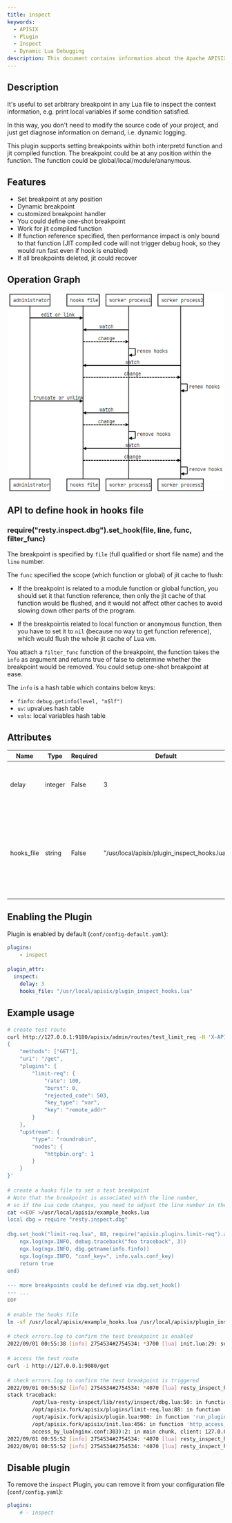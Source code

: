 ```yaml
---
title: inspect
keywords:
  - APISIX
  - Plugin
  - Inspect
  - Dynamic Lua Debugging
description: This document contains information about the Apache APISIX inspect Plugin.
---
```


<!--
#
# Licensed to the Apache Software Foundation (ASF) under one or more
# contributor license agreements.  See the NOTICE file distributed with
# this work for additional information regarding copyright ownership.
# The ASF licenses this file to You under the Apache License, Version 2.0
# (the "License"); you may not use this file except in compliance with
# the License.  You may obtain a copy of the License at
#
#     http://www.apache.org/licenses/LICENSE-2.0
#
# Unless required by applicable law or agreed to in writing, software
# distributed under the License is distributed on an "AS IS" BASIS,
# WITHOUT WARRANTIES OR CONDITIONS OF ANY KIND, either express or implied.
# See the License for the specific language governing permissions and
# limitations under the License.
#
-->

## Description

It's useful to set arbitrary breakpoint in any Lua file to inspect the context information,
e.g. print local variables if some condition satisfied.

In this way, you don't need to modify the source code of your project, and just get diagnose information
on demand, i.e. dynamic logging.

This plugin supports setting breakpoints within both interpretd function and jit compiled function.
The breakpoint could be at any position within the function. The function could be global/local/module/ananymous.

## Features

* Set breakpoint at any position
* Dynamic breakpoint
* customized breakpoint handler
* You could define one-shot breakpoint
* Work for jit compiled function
* If function reference specified, then performance impact is only bound to that function (JIT compiled code will not trigger debug hook, so they would run fast even if hook is enabled)
* If all breakpoints deleted, jit could recover

## Operation Graph

![Operation Graph](https://raw.githubusercontent.com/apache/apisix/master/docs/assets/images/plugin/inspect.png)

## API to define hook in hooks file

### require("resty.inspect.dbg").set_hook(file, line, func, filter_func)

The breakpoint is specified by `file` (full qualified or short file name) and the `line` number.

The `func` specified the scope (which function or global) of jit cache to flush:

* If the breakpoint is related to a module function or
global function, you should set it that function reference, then only the jit cache of that function would
be flushed, and it would not affect other caches to avoid slowing down other parts of the program.

* If the breakpointis related to local function or anonymous function,
then you have to set it to `nil` (because no way to get function reference), which would flush the whole jit cache of Lua vm.

You attach a `filter_func` function of the breakpoint, the function takes the `info` as argument and returns
true of false to determine whether the breakpoint would be removed. You could setup one-shot breakpoint
at ease.

The `info` is a hash table which contains below keys:

* `finfo`: `debug.getinfo(level, "nSlf")`
* `uv`: upvalues hash table
* `vals`: local variables hash table

## Attributes

| Name               | Type    | Required | Default | Description                                                                                    |
|--------------------|---------|----------|---------|------------------------------------------------------------------------------------------------|
| delay           | integer | False     | 3 | Time in seconds specifying how often to check the hooks file.                                       |
| hooks_file           | string | False     | "/usr/local/apisix/plugin_inspect_hooks.lua"  | Lua file to define hooks, which could be a link file. Ensure only administrator could write this file, otherwise it may be a security risk. |

## Enabling the Plugin

Plugin is enabled by default (`conf/config-default.yaml`):

```yaml title="conf/config-default.yaml"
plugins:
    - inspect

plugin_attr:
  inspect:
    delay: 3
    hooks_file: "/usr/local/apisix/plugin_inspect_hooks.lua"
```

## Example usage

```bash
# create test route
curl http://127.0.0.1:9180/apisix/admin/routes/test_limit_req -H 'X-API-KEY: edd1c9f034335f136f87ad84b625c8f1' -X PUT -d '
{
    "methods": ["GET"],
    "uri": "/get",
    "plugins": {
        "limit-req": {
            "rate": 100,
            "burst": 0,
            "rejected_code": 503,
            "key_type": "var",
            "key": "remote_addr"
        }
    },
    "upstream": {
        "type": "roundrobin",
        "nodes": {
            "httpbin.org": 1
        }
    }
}'

# create a hooks file to set a test breakpoint
# Note that the breakpoint is associated with the line number,
# so if the Lua code changes, you need to adjust the line number in the hooks file
cat <<EOF >/usr/local/apisix/example_hooks.lua
local dbg = require "resty.inspect.dbg"

dbg.set_hook("limit-req.lua", 88, require("apisix.plugins.limit-req").access, function(info)
    ngx.log(ngx.INFO, debug.traceback("foo traceback", 3))
    ngx.log(ngx.INFO, dbg.getname(info.finfo))
    ngx.log(ngx.INFO, "conf_key=", info.vals.conf_key)
    return true
end)

--- more breakpoints could be defined via dbg.set_hook()
--- ...
EOF

# enable the hooks file
ln -sf /usr/local/apisix/example_hooks.lua /usr/local/apisix/plugin_inspect_hooks.lua

# check errors.log to confirm the test breakpoint is enabled
2022/09/01 00:55:38 [info] 2754534#2754534: *3700 [lua] init.lua:29: setup_hooks(): set hooks: err=nil, hooks=["limit-req.lua#88"], context: ngx.timer

# access the test route
curl -i http://127.0.0.1:9080/get

# check errors.log to confirm the test breakpoint is triggered
2022/09/01 00:55:52 [info] 2754534#2754534: *4070 [lua] resty_inspect_hooks.lua:4: foo traceback
stack traceback:
        /opt/lua-resty-inspect/lib/resty/inspect/dbg.lua:50: in function </opt/lua-resty-inspect/lib/resty/inspect/dbg.lua:17>
        /opt/apisix.fork/apisix/plugins/limit-req.lua:88: in function 'phase_func'
        /opt/apisix.fork/apisix/plugin.lua:900: in function 'run_plugin'
        /opt/apisix.fork/apisix/init.lua:456: in function 'http_access_phase'
        access_by_lua(nginx.conf:303):2: in main chunk, client: 127.0.0.1, server: _, request: "GET /get HTTP/1.1", host: "127.0.0.1:9080"
2022/09/01 00:55:52 [info] 2754534#2754534: *4070 [lua] resty_inspect_hooks.lua:5: /opt/apisix.fork/apisix/plugins/limit-req.lua:88 (phase_func), client: 127.0.0.1, server: _, request: "GET /get HTTP/1.1", host: "127.0.0.1:9080"
2022/09/01 00:55:52 [info] 2754534#2754534: *4070 [lua] resty_inspect_hooks.lua:6: conf_key=remote_addr, client: 127.0.0.1, server: _, request: "GET /get HTTP/1.1", host: "127.0.0.1:9080"
```

## Disable plugin

To remove the `inspect` Plugin, you can remove it from your configuration file (`conf/config.yaml`):

```yaml title="conf/config.yaml"
plugins:
    # - inspect
```
